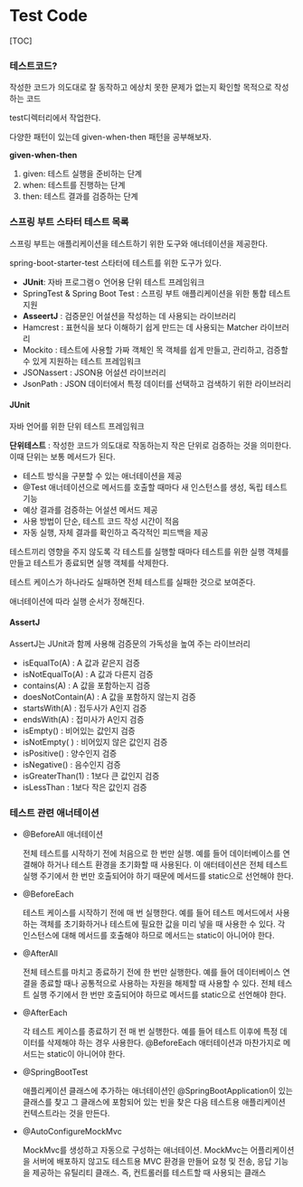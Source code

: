 # Test Code

[TOC]



### 테스트코드?

작성한 코드가 의도대로 잘 동작하고 에상치 못한 문제가 없는지 확인할 목적으로 작성하는 코드

test디렉터리에서 작업한다. 

다양한 패턴이 있는데 given-when-then 패턴을 공부해보자.

**given-when-then**

1. given: 테스트 실행을 준비하는 단계
2. when: 테스트를 진행하는 단계
3. then: 테스트 결과를 검증하는 단계



### 스프링 부트 스타터 테스트 목록

스프링 부트는 애플리케이션을 테스트하기 위한 도구와 애너테이션을 제공한다.

spring-boot-starter-test 스타터에 테스트를 위한 도구가 있다.

- **JUnit**: 자바 프로그램ㅇ 언어용 단위 테스트 프레임워크
- SpringTest & Spring Boot Test : 스프링 부트 애플리케이션을 위한 통합 테스트 지원
- **AsseertJ** : 검증문인 어설션을 작성하는 데 사용되는 라이브러리
- Hamcrest : 표현식을 보다 이해하기 쉽게 만드는 데 사용되는 Matcher 라이브러리
- Mockito : 테스트에 사용할 가짜 객체인 목 객체를 쉽게 만들고, 관리하고, 검증할 수 있게 지원하는 테스트 프레임워크
- JSONassert : JSON용 어설션 라이브러리
- JsonPath : JSON 데이터에서 특정 데이터를 선택하고 검색하기 위한 라이브러리



#### JUnit

자바 언어를 위한 단위 테스트 프레임워크

**단위테스트** : 작성한 코드가 의도대로 작동하는지 작은 단위로 검증하는 것을 의미한다. 이때 단위는 보통 메서드가 된다.

- 테스트 방식을 구분할 수 있는 애너테이션을 제공
- @Test 애너테이션으로 메서드를 호출할 때마다 새 인스턴스를 생성, 독립 테스트 기능
- 예상 결과를 검증하는 어설션 메서드 제공
- 사용 방법이 단순, 테스트 코드 작성 시간이 적음
-  자동 실행, 자체 결과를 확인하고 즉각적인 피드백을 제공

테스트끼리 영향을 주지 않도록 각 테스트를 실행할 때마다 테스트를 위한 실행 객체를 만들고 테스트가 종료되면 실행 객체를 삭제한다.

테스트 케이스가 하나라도 실패하면 전체 테스트를 실패한 것으로 보여준다.

애너테이션에 따라 실행 순서가 정해진다.



#### AssertJ

AssertJ는 JUnit과 함께 사용해 검증문의 가독성을 높여 주는 라이브러리

- isEqualTo(A) : A 값과 같은지 검증
- isNotEqualTo(A) : A 값과 다른지 검증
- contains(A) : A 값을 포함하는지 검증
- doesNotContain(A) : A 값을 포함하지 않는지 검증
- startsWith(A) : 접두사가 A인지 검증
- endsWith(A) : 접미사가 A인지 검증
- isEmpty() : 비어있는 값인지 검증
- isNotEmpty( ) : 비어있지 않은 값인지 검증
- isPositive() : 양수인지 검증
- isNegative() : 음수인지 검증
- isGreaterThan(1) : 1보다 큰 값인지 검증
- isLessThan : 1보다 작은 값인지 검증





### 테스트 관련 애너테이션

- @BeforeAll 애너테이션

  전체 테스트를 시작하기 전에 처음으로 한 번만 실행. 예를 들어 데이터베이스를 연결해야 하거나 테스트 환경을 초기화할 때 사용된다. 이 애터테이션은 전체 테스트 실행 주기에서 한 번만 호출되어야 하기 때문에 메서드를 static으로 선언해야 한다.

- @BeforeEach

  테스트 케이스를 시작하기 전에 매 번 실행한다. 예를 들어 테스트 메서드에서 사용하는 객체를 초기화하거나 테스트에 필요한 값을 미리 넣을 때 사용한 수 있다. 각 인스턴스에 대해 메서드를 호출해야 하므로 메서드는 static이 아니어야 한다.

- @AfterAll

  전체 테스트를 마치고 종료하기 전에 한 번만 실행한다. 예를 들어 데이터베이스 연결을 종료할 때나 공통적으로 사용하는 자원을 해제할 때 사용할 수 있다. 전체 테스트 실행 주기에서 한 번만 호출되어야 하므로 메서드를  static으로 선언해야 한다.

- @AfterEach

  각 테스트 케이스를 종료하기 전 매 번 실행한다. 예를 들어 테스트 이후에 특정 데이터를 삭제해야 하는 경우 사용한다. @BeforeEach 애터테이션과 마찬가지로 메서드는 static이 아니어야 한다.

- @SpringBootTest

  애플리케이션 클래스에 추가하는 애너테이션인 @SpringBootApplication이 있는 클래스를 찾고 그 클래스에 포함되어 있는 빈을 찾은 다음 테스트용 애플리케이션 컨텍스트라는 것을 만든다.

- @AutoConfigureMockMvc

  MockMvc를 생성하고 자동으로 구성하는 애너테이션. MockMvc는 어플리케이션을 서버에 배포하지 않고도 테스트용 MVC 환경을 만들어 요청 및 전송, 응답 기능을 제공하는 유틸리티 클래스. 즉, 컨트롤러를 테스트할 때 사용되는 클래스
